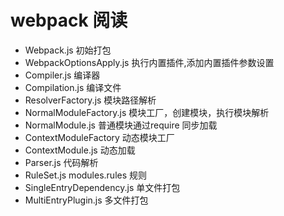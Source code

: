 # webpack 阅读
* Webpack.js 初始打包
* WebpackOptionsApply.js 执行内置插件,添加内置插件参数设置
* Compiler.js 编译器
* Compilation.js 编译文件
* ResolverFactory.js 模块路径解析
* NormalModuleFactory.js 模块工厂，创建模块，执行模块解析
* NormalModule.js 普通模块通过require 同步加载
* ContextModuleFactory 动态模块工厂
* ContextModule.js 动态加载
* Parser.js 代码解析
* RuleSet.js modules.rules 规则
* SingleEntryDependency.js 单文件打包
* MultiEntryPlugin.js 多文件打包



